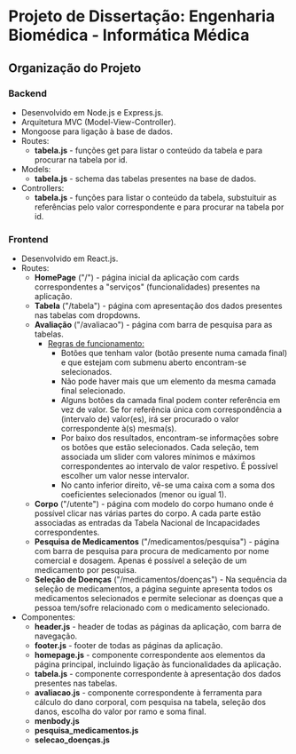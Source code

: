 # Projeto de Dissertação: Engenharia Biomédica - Informática Médica

## Organização do Projeto

### Backend
- Desenvolvido em Node.js e Express.js.
- Arquitetura MVC (Model-View-Controller).
- Mongoose para ligação à base de dados.
- Routes:
	- **tabela.js** - funções get para listar o conteúdo da tabela e para procurar na tabela por id.
- Models:
	- **tabela.js** - schema das tabelas presentes na base de dados.
- Controllers:
	- **tabela.js** - funções para listar o conteúdo da tabela, substuituir as referências pelo valor correspondente e para procurar na tabela por id.

### Frontend
- Desenvolvido em React.js.
- Routes:
	- **HomePage** ("/") - página inicial da aplicação com cards correspondentes a "serviços" (funcionalidades) presentes na aplicação.
	- **Tabela** ("/tabela") - página com apresentação dos dados presentes nas tabelas com dropdowns.
	- **Avaliação** ("/avaliacao") - página com barra de pesquisa para as tabelas. 
		- <u>Regras de funcionamento:</u>
			- Botões que tenham valor (botão presente numa camada final) e que estejam com submenu aberto encontram-se selecionados.
			- Não pode haver mais que um elemento da mesma camada final selecionado. 
			- Alguns botões da camada final podem conter referência em vez de valor. Se for referência única com correspondência a (intervalo de) valor(es), irá ser procurado o valor correspondente à(s) mesma(s). 
			- Por baixo dos resultados, encontram-se informações sobre os botões que estão selecionados. Cada seleção, tem associada um slider com valores mínimos e máximos correspondentes ao intervalo de valor respetivo. É possível escolher um valor nesse intervalor. 
			- No canto inferior direito, vê-se uma caixa com a soma dos coeficientes selecionados (menor ou igual 1).
	- **Corpo** ("/utente") -  página com modelo do corpo humano onde é possível clicar nas várias partes do corpo. A cada parte estão associadas as entradas da Tabela Nacional de Incapacidades correspondentes. 
	- **Pesquisa de Medicamentos** ("/medicamentos/pesquisa") - página com barra de pesquisa para procura de medicamento por nome comercial e dosagem. Apenas é possível a seleção de um medicamento por pesquisa.
	- **Seleção de Doenças** ("/medicamentos/doenças") - Na sequência da seleção de medicamentos, a página seguinte apresenta todos os medicamentos selecionados e permite selecionar as doenças que a pessoa tem/sofre relacionado com o medicamento selecionado.
- Componentes:
	- **header.js** - header de todas as páginas da aplicação, com barra de navegação.
	- **footer.js** - footer de todas as páginas da aplicação.
	- **homepage.js** - componente correspondente aos elementos da página principal, incluindo ligação às funcionalidades da aplicação.
	- **tabela.js** - componente correspondente à apresentação dos dados presentes nas tabelas.
	- **avaliacao.js** - componente correspondente à ferramenta para cálculo do dano corporal, com pesquisa na tabela, seleção dos danos, escolha do valor por ramo e soma final.
	- **menbody.js**
	- **pesquisa_medicamentos.js**
	- **selecao_doenças.js**